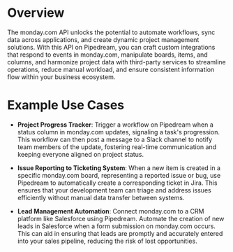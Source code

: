 # Overview

The monday.com API unlocks the potential to automate workflows, sync data across applications, and create dynamic project management solutions. With this API on Pipedream, you can craft custom integrations that respond to events in monday.com, manipulate boards, items, and columns, and harmonize project data with third-party services to streamline operations, reduce manual workload, and ensure consistent information flow within your business ecosystem.

# Example Use Cases

- **Project Progress Tracker**: Trigger a workflow on Pipedream when a status column in monday.com updates, signaling a task's progression. This workflow can then post a message to a Slack channel to notify team members of the update, fostering real-time communication and keeping everyone aligned on project status.

- **Issue Reporting to Ticketing System**: When a new item is created in a specific monday.com board, representing a reported issue or bug, use Pipedream to automatically create a corresponding ticket in Jira. This ensures that your development team can triage and address issues efficiently without manual data transfer between systems.

- **Lead Management Automation**: Connect monday.com to a CRM platform like Salesforce using Pipedream. Automate the creation of new leads in Salesforce when a form submission on monday.com occurs. This can aid in ensuring that leads are promptly and accurately entered into your sales pipeline, reducing the risk of lost opportunities.
